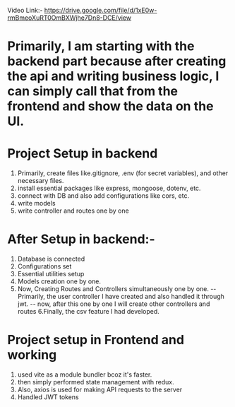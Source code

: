 Video Link:- https://drive.google.com/file/d/1xE0w-rmBmeoXuRT0OmBXWjhe7Dn8-DCE/view

# Primarily, I am starting with the backend part because after creating the api and writing business logic, I can simply call that from the frontend and show the data on the UI.

# Project Setup in backend
1. Primarily, create files like.gitignore, .env (for secret variables), and other necessary files.
2. install essential packages like express, mongoose, dotenv, etc.
3. connect with DB and also add configurations like cors, etc.
4. write models
5. write controller and routes one by one

# After Setup in backend:-
1. Database is connected
2. Configurations set
3. Essential utilities setup
4. Models creation one by one.
5. Now, Creating Routes and Controllers simultaneously one by one.
    -- Primarily, the user controller I have created and also handled it through jwt.
    -- now, after this one by one I will create other controllers and routes
6.Finally, the csv feature I had developed.


# Project setup in Frontend and working
1. used vite as a module bundler bcoz it's faster.
2. then simply performed state management with redux.
3. Also, axios is used for making API requests to the server
4. Handled JWT tokens 


